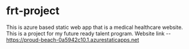 # frt-project
This is azure based static web app that is a medical healthcare website.
This is a project for my future ready talent program.
Website link -- https://proud-beach-0a5942c10.1.azurestaticapps.net
